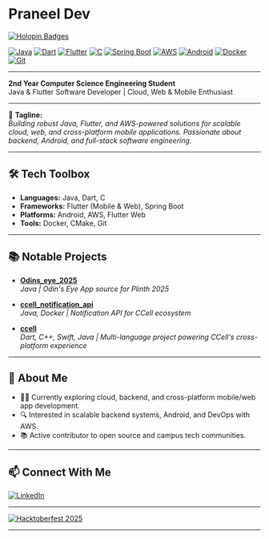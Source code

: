 # Praneel Dev

[![Holopin Badges](https://holopin.me/icarusiftctts)](https://holopin.io/@icarusiftctts)

[![Java](https://img.shields.io/badge/Java-ED8B00?style=for-the-badge&logo=java&logoColor=white)]()
[![Dart](https://img.shields.io/badge/Dart-0175C2?style=for-the-badge&logo=dart&logoColor=white)]()
[![Flutter](https://img.shields.io/badge/Flutter-02569B?style=for-the-badge&logo=flutter&logoColor=white)]()
[![C](https://img.shields.io/badge/C-00599C?style=for-the-badge&logo=c&logoColor=white)]()
[![Spring Boot](https://img.shields.io/badge/Spring_Boot-6DB33F?style=for-the-badge&logo=spring-boot&logoColor=white)]()
[![AWS](https://img.shields.io/badge/AWS-232F3E?style=for-the-badge&logo=amazon-aws&logoColor=white)]()
[![Android](https://img.shields.io/badge/Android-3DDC84?style=for-the-badge&logo=android&logoColor=white)]()
[![Docker](https://img.shields.io/badge/Docker-2496ED?style=for-the-badge&logo=docker&logoColor=white)]()
[![Git](https://img.shields.io/badge/Git-F05032?style=for-the-badge&logo=git&logoColor=white)]()

---

**2nd Year Computer Science Engineering Student**  
Java & Flutter Software Developer | Cloud, Web & Mobile Enthusiast

---

🚀 **Tagline:**  
_Building robust Java, Flutter, and AWS-powered solutions for scalable cloud, web, and cross-platform mobile applications. Passionate about backend, Android, and full-stack software engineering._

---

## 🛠️ Tech Toolbox

- **Languages:** Java, Dart, C
- **Frameworks:** Flutter (Mobile & Web), Spring Boot
- **Platforms:** Android, AWS, Flutter Web
- **Tools:** Docker, CMake, Git

---

## 📚 Notable Projects

- [**Odins_eye_2025**](https://github.com/icarusiftctts/Odins_eye_2025)  
  _Java | Odin's Eye App source for Plinth 2025_

- [**ccell_notification_api**](https://github.com/icarusiftctts/ccell_notification_api)  
  _Java, Docker | Notification API for CCell ecosystem_

- [**ccell**](https://github.com/ccell2026/ccell)  
  _Dart, C++, Swift, Java | Multi-language project powering CCell's cross-platform experience_

---

## 🌱 About Me

- 👨‍💻 Currently exploring cloud, backend, and cross-platform mobile/web app development.
- 🔍 Interested in scalable backend systems, Android, and DevOps with AWS.
- 📚 Active contributor to open source and campus tech communities.

---

## 📫 Connect With Me

[![LinkedIn](https://img.shields.io/badge/LinkedIn-blue?logo=linkedin&logoColor=white)](https://www.linkedin.com/in/praneel-dev-3b9754321/)

---

[![Hacktoberfest 2025](https://img.shields.io/badge/Hacktoberfest-2025-blueviolet?logo=hacktoberfest&logoColor=white)](https://hacktoberfest.com/)

---

<!--
SEO Keywords: Praneel Dev, Java Developer, Flutter Developer, Android Developer, AWS, Spring Boot, Cross-Platform Apps, Cloud Software Engineer, Computer Science Student, Backend Developer, Open Source Contributor, Mobile App Developer, Holopin Badges, Hacktoberfest 2025, C Developer, Dart Developer, Flutter Web, Full Stack Software Engineer, Docker, Git, CMake, Plinth 2025, Odin's Eye App, CCell, Notification API, Java Spring Boot Developer, Indian Software Engineer, Student Developer, Hacktoberfest India, Praneel Dev LinkedIn, Praneel Dev GitHub, Praneel Dev Projects, Praneel Dev Portfolio
-->
